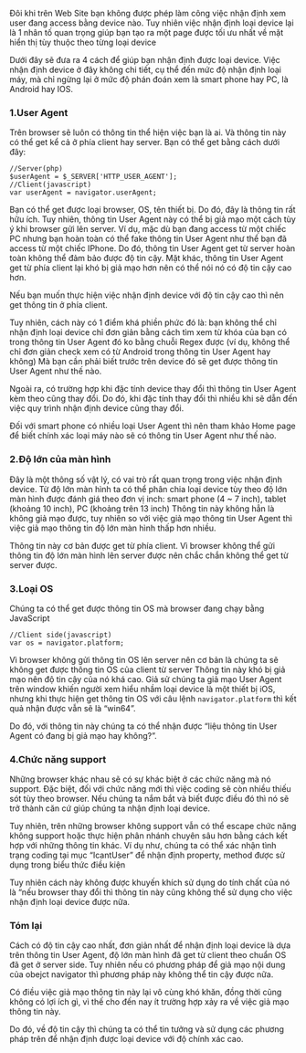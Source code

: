 Đôi khi trên Web Site bạn không được phép làm công việc nhận định xem user đang access bằng device nào.
Tuy nhiên việc nhận định loại device lại là 1 nhân tố quan trọng giúp bạn tạo ra một page được tối ưu nhất về mặt hiển thị tùy thuộc theo từng loại device

Dưới đây sẽ đưa ra 4 cách để giúp bạn nhận định được loại device. 
Việc nhận định device ở đây không chi tiết, cụ thể đến mức độ nhận định loại máy, mà chỉ ngừng lại ở mức độ phán đoán xem là smart phone hay PC, là Android hay IOS.


### 1.User Agent

Trên browser sẽ luôn có thông tin thể hiện việc bạn là ai. Và thông tin này có thể get kể cả ở phía client hay server.
Bạn có thể get bằng cách dưới đây:

```
//Server(php)
$userAgent = $_SERVER['HTTP_USER_AGENT'];
//Client(javascript)
var userAgent = navigator.userAgent;
```

Bạn có thể get được loại browser, OS, tên thiết bị. Do đó, đây là thông tin rất hữu ích.
Tuy nhiên, thông tin User Agent này có thể bị giả mạo một cách tùy ý khi browser gửi lên server.
Ví dụ, mặc dù bạn đang access từ một chiếc PC nhưng bạn hoàn toàn có thể fake thông tin User Agent như thể bạn đã access từ một chiếc IPhone.
Do đó, thông tin User Agent get từ server hoàn toàn không thể đảm bảo được độ tin cậy.
Mặt khác, thông tin User Agent get từ phía client lại khó bị giả mạo hơn nên có thể nói nó có độ tin cậy cao hơn.

Nếu bạn muốn thực hiện việc nhận định device với độ tin cậy cao thì nên get thông tin ở phía client.

Tuy nhiên, cách này có 1 điểm khá phiền phức đó là: bạn không thể chỉ nhận định loại device chỉ đơn giản bằng cách tìm xem từ khóa của bạn có trong thông tin User Agent đó ko bằng chuỗi Regex được (ví dụ, không thể chỉ đơn giản check xem có từ Android trong thông tin User Agent hay không)
Mà bạn cần phải biết trước trên device đó sẽ get được thông tin User Agent như thế nào.

Ngoài ra, có trường hợp khi đặc tính device thay đổi thì thông tin User Agent kèm theo cũng thay đổi. Do đó, khi đặc tính thay đổi thì nhiều khi sẽ dẫn đến việc quy trình nhận định device cũng thay đổi.

Đối với smart phone có nhiều loại User Agent thì nên tham khảo Home page để biết chính xác loại máy nào sẽ có thông tin User Agent như thế nào.


### 2.Độ lớn của màn hình

Đây là một thông số vật lý, có vai trò rất quan trọng trong việc nhận định device.
Từ độ lớn màn hình ta có thể phân chia loại device tùy theo độ lớn màn hình được đánh giá theo đơn vị inch: smart phone (4 ~ 7 inch), tablet (khoảng 10 inch), PC (khoảng trên 13 inch)
Thông tin này không hẳn là không giả mạo được, tuy nhiên so với việc giả mạo thông tin User Agent thì việc giả mạo thông tin độ lớn màn hình thấp hơn nhiều.

Thông tin này cơ bản được get từ phía client. Vì browser không thể gửi thông tin độ lớn màn hình lên server được nên chắc chắn không thể get từ server được.

### 3.Loại OS

Chúng ta có thể get được thông tin OS mà browser đang chạy bằng JavaScript

```
//Client side(javascript)
var os = navigator.platform;
```

Vì browser không gửi thông tin OS lên server nên cơ bản là chúng ta sẽ không get được thông tin OS của client từ server
Thông tin này khó bị giả mạo nên độ tin cậy của nó khá cao.
Giả sử chúng ta giả mạo User Agent trên window khiến người xem hiểu nhầm loại device là một thiết bị iOS, nhưng khi thực hiện get thông tin OS với câu lệnh `navigator.platform` thì kết quả nhận được vẫn sẽ là “win64”.

Do đó, với thông tin này chúng ta có thể nhận được “liệu thông tin User Agent có đang bị giả mạo hay không?”.

### 4.Chức năng support

Những browser khác nhau sẽ có sự khác biệt ở các chức năng mà nó support. Đặc biệt, đối với chức năng mới thì việc coding sẽ còn nhiều thiếu sót tùy theo browser. Nếu chúng ta nắm bắt và biết được điều đó thì nó sẽ trở thành căn cứ giúp chúng ta nhận định loại device.

Tuy nhiên, trên những browser không support vẫn có thể escape chức năng không support hoặc thực hiện phân nhánh chuyên sâu hơn bằng cách kết hợp với những thông tin khác.
Ví dụ như, chúng ta có thể xác nhận tình trạng coding tại mục “IcantUser” để nhận định property, method được sử dụng trong biểu thức điều kiện

Tuy nhiên cách này không được khuyến khích sử dụng do tính chất của nó là “nếu browser thay đổi thì thông tin này cũng không thể sử dụng cho việc nhận định loại device được nữa.

### Tóm lại
Cách có độ tin cậy cao nhất, đơn giản nhất để nhận định loại device là dựa trên thông tin User Agent, độ lớn màn hình đã get từ client theo chuẩn OS đã get ở server side.
Tuy nhiên nếu có phương pháp để giả mạo nội dung của obejct navigator thì phương pháp này không thể tin cậy được nữa.

Có điều việc giả mạo thông tin này lại vô cùng khó khăn, đồng thời cũng không có lợi ích gì, vì thế cho đến nay ít trường hợp xảy ra về việc giả mạo thông tin này.

Do đó, về độ tin cậy thì chúng ta có thể tin tưởng và sử dụng các phương pháp trên để nhận định được loại device với độ chính xác cao.